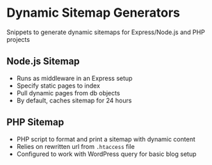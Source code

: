 # Dynamic Sitemap Generators

Snippets to generate dynamic sitemaps for Express/Node.js and PHP projects

## Node.js Sitemap

-   Runs as middleware in an Express setup
-   Specify static pages to index
-   Pull dynamic pages from db objects
-   By default, caches sitemap for 24 hours

## PHP Sitemap

-   PHP script to format and print a sitemap with dynamic content
-   Relies on rewritten url from `.htaccess` file
-   Configured to work with WordPress query for basic blog setup
